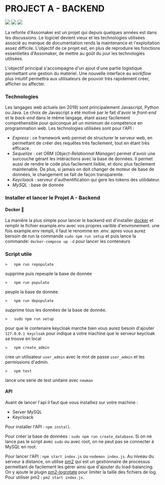 # PROJECT A - BACKEND

![](https://gitlab.com/24-heures-insa/overbookd/backend/badges/develop/pipeline.svg?key_text=develop+pipeleine&key_width=105)
![](https://gitlab.com/24-heures-insa/overbookd/backend/badges/pre-prod/pipeline.svg?key_text=pre-prod+pipeleine&key_width=110)
![](https://gitlab.com/24-heures-insa/overbookd/backend/badges/master/pipeline.svg?key_text=master+pipeleine&key_width=100)

La refonte d'Assomaker est un projet qui depuis quelques années est dans les discussions.
Le logiciel devient vieux et les technologies utilisées associé au manque de documentation
rends la maintenance et l'exploitation assez difficile. L'objectif de ce projet est, en
plus de reproduire les fonctions essentielles d'Assomaker, de mettre au goût du jour les
technologies utilisées.

L'objectif principal s'accompagne d'un ajout d'une partie logistique permettant une gestion du matériel.
Une nouvelle interface au _workflow_ plus intuitif permettra aux utilisateurs de pouvoir très rapidement
créer, afficher ou affecter.

### Technologies

Les langages web actuels (en 2019) sont principalement Javascript, Python ou Java. Le choix de Javascript a été
motivé par le fait d'avoir le _front-end_ et le _back-end_ dans le même langage, étant assez facilement compréhensible
pour quiconque ait un minimum de compétence en programmation web.
Les technologies utilisées sont pour l'API :

- _Express_ : ce framework web permet de structurer le serveur web, en permettant de créer des requêtes très facilement,
  tout en étant très efficace.
- _Sequelize_ : cet ORM (_Object-Relationnal Manager_) permet d'avoir une surcouche gérant les intéractions avec la base de données.
  Il permet aussi de rendre le code plus facilement lisible, et donc plus facilement maintenable. De plus, si jamais on doit changer
  de moteur de base de données, le changement se fait de façon transparente.
- _Keycloack_ : serveur d'authentification qui gere les tokens des utilidateur.
- _MySQL_ : base de donnée

### Installer et lancer le Projet A - Backend

#### Docker 🐳

La manière la plus simple pour lancer le backend est d'installer [docker](https://docs.docker.com/get-docker/) et remplir le fichier example.env avec vos propres varible d'environement.
une fois example.env rempli, il faut le renomme en .env.
apres vous aurez bersoin de run la commande `sudo npm run setup` et puis lance la commande:
`docker-compose up -d` pour lancer les conteneurs

### Script utile

    >   npm run repopulate

supprime puis repeuple la base de donnée

    >   npm run populate

peuple la base de donnée.

    >   npm run depopulate

supprime tous les donnêes de la base de donnêe.

    >   sudo npm run setup

pour que le contenaire keycloak marche bien vous aurez besoin d'ajouter `127.0.0.1 keycloak` pour indique a votre machine
que le serveur keycloak se trouve en local

    >   npm create_admin

cree un utilisateur `user_admin` avec le mot de passe `user_admin` et les permissions d'admin.

    >   npm test

lance une serie de test unitaire avec `newman`

#### API

Avant de lancer l'api il faut que vous installiez sur votre machine :

- Server MySQL
- Keycloack

Pour installer l'API :
`npm install`.

Pour créer la base de données :
`sudo npm run create_database`.
Si on ne lance pas le script avec `sudo` ou avec root, on ne peut pas se connecter à MySQL en root.

Pour lancer l'API :
`npm start index.js` ou `nodemon index.js`.
Au niveau du serveur à distance, on utilise [pm2](https://pm2.keymetrics.io/) qui est un gestionnaire de processus
permettant de facilement les gérer ainsi que d'ajouter du load-balancing.
On y ajoute le plugin [pm2-logrotate](https://www.npmjs.com/package/pm2-logrotate) pour limiter la taille des fichiers de log.
Pour utiliser pm2 : `pm2 start index.js`.
